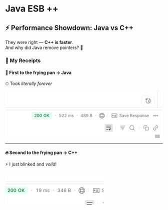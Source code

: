 # Java ESB ++
## ⚡ Performance Showdown: Java vs C++

They were right — **C++ is faster**.  
And why did Java remove pointers? 🤔

### 📜 My Receipts

#### 🥘 First to the frying pan → **Java**
⏱ Took *literally forever*

[![Java Receipt](./java-esb_maven/docs/receipts.jpg)](https://github.com/Ogweno-D/java-esb/tree/main/java-esb_maven)

---

#### 🔥 Second to the frying pan → **C++**
⚡ I just blinked and *voilà*!

![C++ Receipt](./java-esb_maven/docs/rece.jpg)
